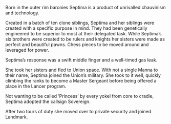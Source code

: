 Born in the outer rim baronies Septima is a product of unrivalled chauvinism and technology.

Created in a batch of ten clone siblings, Septima and her siblings were created with a specific purpose in mind. They had been genetically engineered to be superior to most at their delegated task. While Septima’s six brothers were created to be rulers and knights her sisters were made as perfect and beautiful pawns. Chess pieces to be moved around and leveraged for power.

Septima’s response was a swift middle finger and a well-timed gas leak.

She took her sisters and fled to Union space. With not a single Manna to their name, Septima joined the Union’s military. She took to it well, quickly climbing the ranks to become a Master Sergeant before being offered a place in the Lancer program.

Not wanting to be called ’Princess’ by every yokel from core to cradle, Septima adopted the callsign Sovereign.

After two tours of duty she moved over to private security and joined Landmark.


